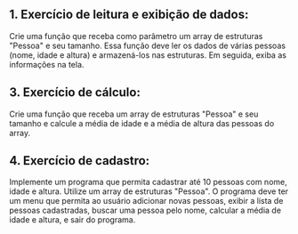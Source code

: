 ## 1. Exercício de leitura e exibição de dados:
   
Crie uma função que receba como parâmetro um array de estruturas "Pessoa" e seu tamanho. Essa função
deve ler os dados de várias pessoas (nome, idade e altura) e armazená-los nas estruturas. Em seguida, exiba
as informações na tela.

## 3. Exercício de cálculo:
   
Crie uma função que receba um array de estruturas "Pessoa" e seu tamanho e calcule a média de idade e a
média de altura das pessoas do array.

## 4. Exercício de cadastro:
   
Implemente um programa que permita cadastrar até 10 pessoas com nome, idade e altura. Utilize um array
de estruturas "Pessoa". O programa deve ter um menu que permita ao usuário adicionar novas pessoas,
exibir a lista de pessoas cadastradas, buscar uma pessoa pelo nome, calcular a média de idade e altura, e sair
do programa.

